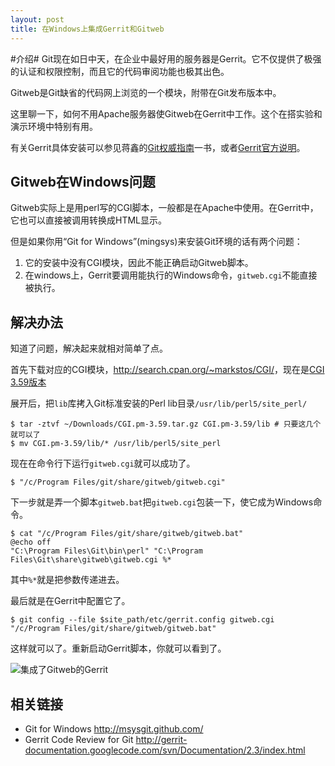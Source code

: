 ```yaml
---
layout: post
title: 在Windows上集成Gerrit和Gitweb
---
```


#介绍#
Git现在如日中天，在企业中最好用的服务器是Gerrit。它不仅提供了极强的认证和权限控制，而且它的代码审阅功能也极其出色。

Gitweb是Git缺省的代码网上浏览的一个模块，附带在Git发布版本中。

这里聊一下，如何不用Apache服务器使Gitweb在Gerrit中工作。这个在搭实验和演示环境中特别有用。

有关Gerrit具体安装可以参见蒋鑫的[Git权威指南](http://www.worldhello.net/gotgit/)一书，或者[Gerrit官方说明](http://gerrit-documentation.googlecode.com/svn/Documentation/2.3/index.html)。

## Gitweb在Windows问题 ##
Gitweb实际上是用perl写的CGI脚本，一般都是在Apache中使用。在Gerrit中，它也可以直接被调用转换成HTML显示。

但是如果你用“Git for Windows”(mingsys)来安装Git环境的话有两个问题：

 1. 它的安装中没有CGI模块，因此不能正确启动Gitweb脚本。
 2. 在windows上，Gerrit要调用能执行的Windows命令，`gitweb.cgi`不能直接被执行。

## 解决办法 ##
知道了问题，解决起来就相对简单了点。

首先下载对应的CGI模块，<http://search.cpan.org/~markstos/CGI/>，现在是[CGI 3.59版本](http://search.cpan.org/CPAN/authors/id/M/MA/MARKSTOS/CGI.pm-3.59.tar.gz)

展开后，把`lib`库拷入Git标准安装的Perl lib目录`/usr/lib/perl5/site_perl/`

    $ tar -ztvf ~/Downloads/CGI.pm-3.59.tar.gz CGI.pm-3.59/lib # 只要这几个就可以了
    $ mv CGI.pm-3.59/lib/* /usr/lib/perl5/site_perl
    
现在在命令行下运行`gitweb.cgi`就可以成功了。

    $ "/c/Program Files/git/share/gitweb/gitweb.cgi"
    
下一步就是弄一个脚本`gitweb.bat`把`gitweb.cgi`包装一下，使它成为Windows命令。

    $ cat "/c/Program Files/git/share/gitweb/gitweb.bat"
    @echo off
    "C:\Program Files\Git\bin\perl" "C:\Program Files\Git\share\gitweb\gitweb.cgi %*

其中`%*`就是把参数传递进去。

最后就是在Gerrit中配置它了。

    $ git config --file $site_path/etc/gerrit.config gitweb.cgi "/c/Program Files/git/share/gitweb/gitweb.bat"
    
这样就可以了。重新启动Gerrit脚本，你就可以看到了。

![集成了Gitweb的Gerrit][img-gerrit-gitweb]

## 相关链接 ##
 * Git for Windows <http://msysgit.github.com/>
 * Gerrit Code Review for Git <http://gerrit-documentation.googlecode.com/svn/Documentation/2.3/index.html>

  [img-gerrit-gitweb]: http://larrycaiyu.com/images/gerrit-gitweb.png